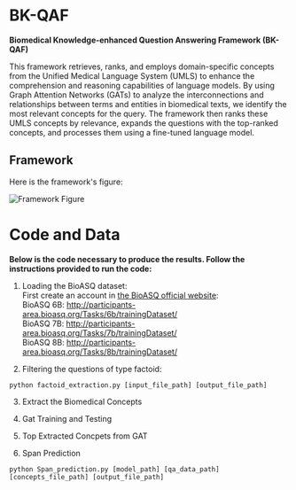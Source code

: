 # BK-QAF
**Biomedical Knowledge-enhanced Question Answering Framework (BK-QAF)**

This framework retrieves, ranks, and employs domain-specific concepts from the Unified Medical Language System (UMLS) to enhance the comprehension and reasoning capabilities of language models. By using Graph Attention Networks (GATs) to analyze the interconnections and relationships between terms and entities in biomedical texts, we identify the most relevant concepts for the query. The framework then ranks these UMLS concepts by relevance, expands the questions with the top-ranked concepts, and processes them using a fine-tuned language model.

## Framework

Here is the framework's figure:

![Framework Figure](https://github.com/yourusername/yourrepositoryname/blob/main/images/framework_figure.png)


# Code and Data

**Below is the code necessary to produce the results. Follow the instructions provided to run the code:**

1. Loading the BioASQ dataset:<br>
First create an account in [the BioASQ official website](http://participants-area.bioasq.org/):<br>
BioASQ 6B: http://participants-area.bioasq.org/Tasks/6b/trainingDataset/<br> 
BioASQ 7B: http://participants-area.bioasq.org/Tasks/7b/trainingDataset/<br>
BioASQ 8B: http://participants-area.bioasq.org/Tasks/8b/trainingDataset/<br>


2. Filtering the questions of type factoid:
```
python factoid_extraction.py [input_file_path] [output_file_path]
```

3. Extract the Biomedical Concepts


4. Gat Training and Testing


5. Top Extracted Concpets from GAT 


6. Span Prediction
```
python Span_prediction.py [model_path] [qa_data_path] [concepts_file_path] [output_file_path]
```
